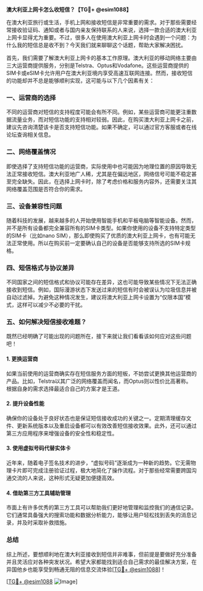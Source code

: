 **澳大利亚上网卡怎么收短信？【TG💪+ @esim1088】**

在澳大利亚旅行或生活，手机上网和接收短信是非常重要的需求。对于那些需要经常接收验证码、通知或者与国内亲友保持联系的人来说，选择一款合适的澳大利亚上网卡显得尤为重要。不过，很多人在使用澳大利亚上网卡时会遇到一个问题：为什么我的短信总是收不到？今天我们就来聊聊这个话题，帮助大家解决困扰。

首先，我们需要了解澳大利亚上网卡的基本工作原理。澳大利亚的移动网络主要由三大运营商提供服务，分别是Telstra、Optus和Vodafone。这些运营商提供的SIM卡或eSIM卡允许用户在澳大利亚境内享受高速互联网连接。然而，接收短信的功能却并不总是能够顺利实现，这可能与以下几个因素有关：

### 一、运营商的选择

不同的运营商对短信的支持程度可能会有所不同。例如，某些运营商可能更注重数据流量业务，而对短信功能的支持相对较弱。因此，在购买澳大利亚上网卡之前，建议先咨询清楚该卡是否支持短信功能。如果不确定，可以通过官方客服或者在线论坛查询相关信息。

### 二、网络覆盖情况

即使选择了支持短信功能的运营商，实际使用中也可能因为地理位置的原因导致无法正常接收短信。澳大利亚地广人稀，尤其是在偏远地区，网络信号可能不稳定甚至完全缺失。因此，在选择上网卡时，除了考虑价格和服务内容外，还需要关注其网络覆盖范围是否符合你的需求。

### 三、设备兼容性问题

随着科技的发展，越来越多的人开始使用智能手机和平板电脑等智能设备。然而，并不是所有设备都完全兼容所有的SIM卡类型。如果你使用的设备不支持特定类型的SIM卡（比如nano SIM），那么即使购买了优质的澳大利亚上网卡，也有可能无法正常使用。所以在购买前一定要确认自己的设备是否能够支持所选的SIM卡规格。

### 四、短信格式与协议差异

不同国家之间的短信格式和协议可能存在差异，这也可能导致某些情况下无法正确接收到短信。例如，国际漫游状态下发送过来的短信有时会被误认为垃圾信息并被自动过滤掉。为避免这种情况发生，建议将澳大利亚上网卡设置为“仅限本国”模式，这样可以减少不必要的干扰。

### 五、如何解决短信接收难题？

既然已经明确了可能出现的问题所在，接下来就让我们看看该如何应对这些问题吧！

#### 1. 更换运营商

如果当前使用的运营商确实存在短信服务方面的短板，不妨尝试更换其他运营商的产品。比如，Telstra以其广泛的网络覆盖而闻名，而Optus则以性价比高著称。根据自身的需求选择最适合自己的方案才是王道。

#### 2. 提升设备性能

确保你的设备处于良好状态也是保证短信接收成功的关键之一。定期清理缓存文件、更新系统版本以及重启设备都可以有效改善短信接收效果。此外，还可以通过第三方应用程序来增强设备的安全性和稳定性。

#### 3. 使用虚拟号码代替实体卡

近年来，随着电子签名技术的进步，“虚拟号码”逐渐成为一种新的趋势。它无需物理卡片即可完成注册验证过程，极大地简化了操作流程。对于那些经常需要跨国沟通交流的人来说，这种形式无疑更加便捷高效。

#### 4. 借助第三方工具辅助管理

市面上有许多优秀的第三方工具可以帮助我们更好地管理和监控我们的通信记录。它们通常具备强大的搜索功能和数据分析能力，能够让用户轻松找到丢失的消息记录，并及时采取补救措施。

### 总结

综上所述，要想顺利地在澳大利亚接收到短信并非难事，但前提是要做好充分准备并且灵活应对各种突发状况。希望大家都能找到适合自己需求的最佳解决方案，在异国他乡也能享受到畅通无阻的信息交流体验[[TG💪+ @esim1088](https://t.me/s/esim1088)]！

[[TG💪+ @esim1088](https://t.me/s/esim1088) ![Image](https://i.postimg.cc/4NQfJmqS/Snipaste-2025-05-13-00-14-12.png)]